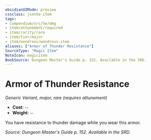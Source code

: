 ```yaml
---
obsidianUIMode: preview
cssclass: json5e-item
tags:
- compendium/src/5e/dmg
- item/attunement/required
- item/rarity/rare
- item/tier/major
- item/wondrous/wondrous-item
aliases: ["Armor of Thunder Resistance"]
SourceType: "Magic Item"
NoteIcon: magicitem
BookSource: Dungeon Master's Guide p. 152. Available in the SRD.
---
```

# Armor of Thunder Resistance
*Generic Variant, major, rare (requires attunement)*  

- **Cost**: ⏤
- **Weight**: ⏤

You have resistance to thunder damage while you wear this armor.

*Source: Dungeon Master's Guide p. 152. Available in the SRD.*